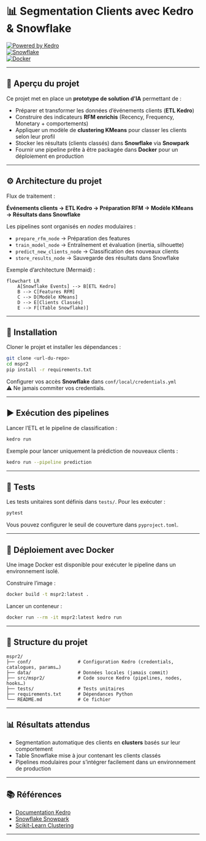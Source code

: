 # 📊 Segmentation Clients avec Kedro & Snowflake

[![Powered by Kedro](https://img.shields.io/badge/powered_by-kedro-ffc900?logo=kedro)](https://kedro.org)  
[![Snowflake](https://img.shields.io/badge/Data%20Warehouse-Snowflake-blue?logo=snowflake)](https://www.snowflake.com/)  
[![Docker](https://img.shields.io/badge/Deploy-Docker-2496ED?logo=docker&logoColor=white)](https://www.docker.com/)  

---

## 📝 Aperçu du projet

Ce projet met en place un **prototype de solution d’IA** permettant de :  
- Préparer et transformer les données d’événements clients (**ETL Kedro**)  
- Construire des indicateurs **RFM enrichis** (Recency, Frequency, Monetary + comportements)  
- Appliquer un modèle de **clustering KMeans** pour classer les clients selon leur profil  
- Stocker les résultats (clients classés) dans **Snowflake** via **Snowpark**  
- Fournir une pipeline prête à être packagée dans **Docker** pour un déploiement en production  

---

## ⚙️ Architecture du projet

Flux de traitement :  

**Événements clients → ETL Kedro → Préparation RFM → Modèle KMeans → Résultats dans Snowflake**

Les pipelines sont organisés en *nodes* modulaires :  

- `prepare_rfm_node` → Préparation des features  
- `train_model_node` → Entraînement et évaluation (inertia, silhouette)  
- `predict_new_clients_node` → Classification des nouveaux clients  
- `store_results_node` → Sauvegarde des résultats dans Snowflake  

Exemple d’architecture (Mermaid) :  

```mermaid
flowchart LR
    A[Snowflake Events] --> B[ETL Kedro]
    B --> C[Features RFM]
    C --> D[Modèle KMeans]
    D --> E[Clients Classés]
    E --> F[(Table Snowflake)]
```

---

## 🚀 Installation

Cloner le projet et installer les dépendances :  

```bash
git clone <url-du-repo>
cd mspr2
pip install -r requirements.txt
```

Configurer vos accès **Snowflake** dans `conf/local/credentials.yml`  
⚠️ Ne jamais commiter vos credentials.  

---

## ▶️ Exécution des pipelines

Lancer l’ETL et le pipeline de classification :  

```bash
kedro run
```

Exemple pour lancer uniquement la prédiction de nouveaux clients :  

```bash
kedro run --pipeline prediction
```

---

## 🧪 Tests

Les tests unitaires sont définis dans `tests/`. Pour les exécuter :  

```bash
pytest
```

Vous pouvez configurer le seuil de couverture dans `pyproject.toml`.  

---

## 🐳 Déploiement avec Docker

Une image Docker est disponible pour exécuter le pipeline dans un environnement isolé.  

Construire l’image :  
```bash
docker build -t mspr2:latest .
```

Lancer un conteneur :  
```bash
docker run --rm -it mspr2:latest kedro run
```

---

## 📂 Structure du projet

```
mspr2/
├── conf/                 # Configuration Kedro (credentials, catalogues, params…)
├── data/                 # Données locales (jamais commit)
├── src/mspr2/            # Code source Kedro (pipelines, nodes, hooks…)
├── tests/                # Tests unitaires
├── requirements.txt      # Dépendances Python
└── README.md             # Ce fichier
```

---

## 📊 Résultats attendus

- Segmentation automatique des clients en **clusters** basés sur leur comportement  
- Table Snowflake mise à jour contenant les clients classés  
- Pipelines modulaires pour s’intégrer facilement dans un environnement de production  

---

## 📚 Références

- [Documentation Kedro](https://docs.kedro.org)  
- [Snowflake Snowpark](https://docs.snowflake.com/en/developer-guide/snowpark/python/index)  
- [Scikit-Learn Clustering](https://scikit-learn.org/stable/modules/clustering.html)  

---
